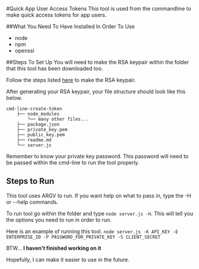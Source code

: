 #Quick App User Access Tokens
This tool is used from the commandline to make quick access tokens for app users.

##What You Need To Have Installed In Order To Use
* node
* npm
* openssl

##Steps To Set Up
You will need to make the RSA keypair within the folder that this tool has been downloaded too.

Follow the steps listed [here](https://box-content.readme.io/docs/app-auth) to make the RSA keypair.

After generating your RSA keypair, your file structure should look like this below.
```
cmd-line-create-token
	├── node_modules
		└── many other files...
	├── package.json
	├── private_key.pem
	├── public_key.pem
	├── readme.md
	└── server.js
```
Remember to know your private key password. This password will need to be passed within the cmd-line to run the tool properly.

## Steps to Run
This tool uses ARGV to run. If you want help on what to pass in, type the -H or --help commands.

To run tool go within the folder and type `node server.js -H`. This will tell you the options you need to run in order to run.

Here is an example of running this tool.
`node server.js -K API_KEY -E ENTERPRISE_ID -P PASSWORD_FOR_PRIVATE_KEY -S CLIENT_SECRET`

BTW... **I haven't finished working on it**

Hopefully, I can make it easier to use in the future.